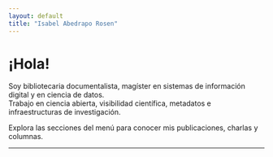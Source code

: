 ```yaml
---
layout: default
title: "Isabel Abedrapo Rosen"
---
```


# ¡Hola!

Soy bibliotecaria documentalista, magíster en sistemas de información digital y en ciencia de datos.  
Trabajo en ciencia abierta, visibilidad científica, metadatos e infraestructuras de investigación.

Explora las secciones del menú para conocer mis publicaciones, charlas y columnas.

---
